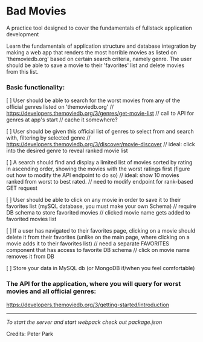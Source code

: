 # Bad Movies

A practice tool designed to cover the fundamentals of fullstack application development

Learn the fundamentals of application structure and database integration by making a web app that renders the most horrible movies as listed on 'themoviedb.org' based on certain search criteria, namely genre. The user should be able to save a movie to their 'favorites' list and delete movies from this list.

### Basic functionality:

[ ] User should be able to search for the worst movies from any of the official genres listed on 'themoviedb.org'
  // https://developers.themoviedb.org/3/genres/get-movie-list
  // call to API for genres at app's start
    // cache it somewhere?

[ ] User should be given this official list of genres to select from and search with, filtering by selected genre
  // https://developers.themoviedb.org/3/discover/movie-discover
  // ideal: click into the desired genre to reveal ranked movie list

[ ] A search should find and display a limited list of movies sorted by rating in ascending order, showing the movies with the worst ratings first (figure out how to modify the API endpoint to do so)
  // ideal: show 10 movies ranked from worst to best rated.
  // need to modify endpoint for rank-based GET request

[ ] User should be able to click on any movie in order to save it to their favorites list (mySQL database, you must make your own Schema)
  // require DB schema to store favorited movies
  // clicked movie name gets added to favorited movies list

[ ] If a user has navigated to their favorites page, clicking on a movie should delete it from their favorites (unlike on the main page, where clicking on a movie adds it to their favorites list)
  // need a separate FAVORITES component that has access to favorite DB schema
  // click on movie name removes it from DB

[ ] Store your data in MySQL db (or MongoDB if/when you feel comfortable)

### The API for the application, where you will query for worst movies and all official genres:

https://developers.themoviedb.org/3/getting-started/introduction

--------

*To start the server and start webpack check out package.json*

Credits:
Peter Park
